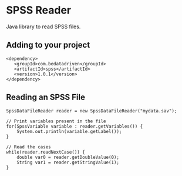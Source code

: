 
# SPSS Reader

Java library to read SPSS files.

## Adding to your project

    <dependency>
       <groupId>com.bedatadriven</groupId>
       <artifactId>spss</artifactId>
       <version>1.0.1</version>
    </dependency>
    
## Reading an SPSS File
 
    SpssDataFileReader reader = new SpssDataFileReader("mydata.sav");
    
    // Print variables present in the file
    for(SpssVariable variable : reader.getVariables()) {
        System.out.println(variable.getLabel());
    }
    
    // Read the cases
    while(reader.readNextCase()) {
        double var0 = reader.getDoubleValue(0);
        String var1 = reader.getStringValue(1);
    }
    
    
